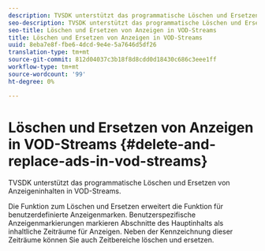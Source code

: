 ```yaml
---
description: TVSDK unterstützt das programmatische Löschen und Ersetzen von Anzeigeninhalten in VOD-Streams.
seo-description: TVSDK unterstützt das programmatische Löschen und Ersetzen von Anzeigeninhalten in VOD-Streams.
seo-title: Löschen und Ersetzen von Anzeigen in VOD-Streams
title: Löschen und Ersetzen von Anzeigen in VOD-Streams
uuid: 8eba7e8f-fbe6-4dcd-9e4e-5a7646d5df26
translation-type: tm+mt
source-git-commit: 812d04037c3b18f8d8cdd0d18430c686c3eee1ff
workflow-type: tm+mt
source-wordcount: '99'
ht-degree: 0%

---
```



# Löschen und Ersetzen von Anzeigen in VOD-Streams {#delete-and-replace-ads-in-vod-streams}

TVSDK unterstützt das programmatische Löschen und Ersetzen von Anzeigeninhalten in VOD-Streams.

Die Funktion zum Löschen und Ersetzen erweitert die Funktion für benutzerdefinierte Anzeigenmarken. Benutzerspezifische Anzeigenmarkierungen markieren Abschnitte des Hauptinhalts als inhaltliche Zeiträume für Anzeigen. Neben der Kennzeichnung dieser Zeiträume können Sie auch Zeitbereiche löschen und ersetzen.
